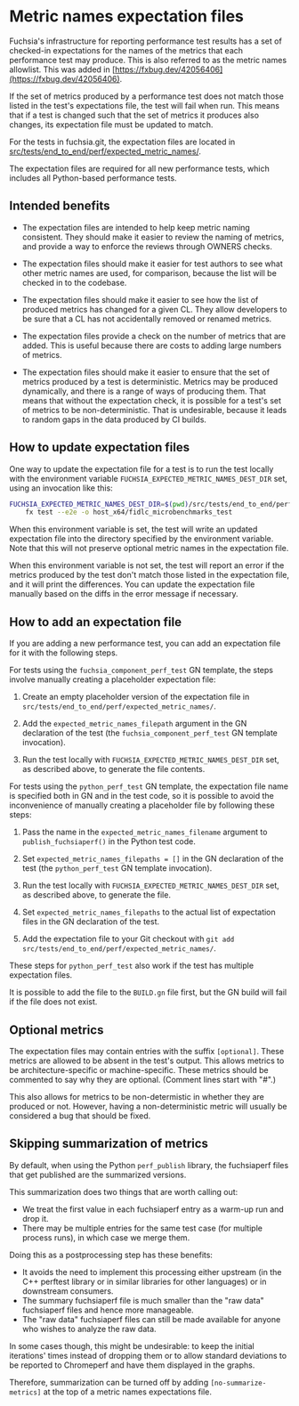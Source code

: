 # Metric names expectation files

Fuchsia's infrastructure for reporting performance test results has a
set of checked-in expectations for the names of the metrics that each
performance test may produce.  This is also referred to as the metric
names allowlist.  This was added in
[https://fxbug.dev/42056406](https://fxbug.dev/42056406).

If the set of metrics produced by a performance test does not match
those listed in the test's expectations file, the test will fail when
run.  This means that if a test is changed such that the set of
metrics it produces also changes, its expectation file must be updated
to match.

For the tests in fuchsia.git, the expectation files are located in
[src/tests/end_to_end/perf/expected_metric_names/](/src/tests/end_to_end/perf/expected_metric_names/).

The expectation files are required for all new performance tests,
which includes all Python-based performance tests.

## Intended benefits

*   The expectation files are intended to help keep metric naming
    consistent.  They should make it easier to review the naming of
    metrics, and provide a way to enforce the reviews through OWNERS
    checks.

*   The expectation files should make it easier for test authors to
    see what other metric names are used, for comparison, because the
    list will be checked in to the codebase.

*   The expectation files should make it easier to see how the list of
    produced metrics has changed for a given CL.  They allow
    developers to be sure that a CL has not accidentally removed or
    renamed metrics.

*   The expectation files provide a check on the number of metrics
    that are added.  This is useful because there are costs to adding
    large numbers of metrics.

*   The expectation files should make it easier to ensure that the set
    of metrics produced by a test is deterministic.  Metrics may be
    produced dynamically, and there is a range of ways of producing
    them.  That means that without the expectation check, it is
    possible for a test's set of metrics to be non-deterministic.
    That is undesirable, because it leads to random gaps in the data
    produced by CI builds.

## How to update expectation files

One way to update the expectation file for a test is to run the test
locally with the environment variable
`FUCHSIA_EXPECTED_METRIC_NAMES_DEST_DIR` set, using an invocation like
this:

```sh
FUCHSIA_EXPECTED_METRIC_NAMES_DEST_DIR=$(pwd)/src/tests/end_to_end/perf/expected_metric_names/ \
    fx test --e2e -o host_x64/fidlc_microbenchmarks_test
```

When this environment variable is set, the test will write an updated
expectation file into the directory specified by the environment
variable.  Note that this will not preserve optional metric names in
the expectation file.

When this environment variable is not set, the test will report an
error if the metrics produced by the test don't match those listed in
the expectation file, and it will print the differences.  You can
update the expectation file manually based on the diffs in the error
message if necessary.

## How to add an expectation file

If you are adding a new performance test, you can add an expectation
file for it with the following steps.

For tests using the `fuchsia_component_perf_test` GN template, the
steps involve manually creating a placeholder expectation file:

1.  Create an empty placeholder version of the expectation file in
    `src/tests/end_to_end/perf/expected_metric_names/`.

2.  Add the `expected_metric_names_filepath` argument in the GN
    declaration of the test (the `fuchsia_component_perf_test` GN
    template invocation).

3.  Run the test locally with `FUCHSIA_EXPECTED_METRIC_NAMES_DEST_DIR`
    set, as described above, to generate the file contents.

For tests using the `python_perf_test` GN template, the expectation
file name is specified both in GN and in the test code, so it is
possible to avoid the inconvenience of manually creating a placeholder
file by following these steps:

1.  Pass the name in the `expected_metric_names_filename` argument to
    `publish_fuchsiaperf()` in the Python test code.

2.  Set `expected_metric_names_filepaths = []` in the GN declaration
    of the test (the `python_perf_test` GN template invocation).

3.  Run the test locally with `FUCHSIA_EXPECTED_METRIC_NAMES_DEST_DIR`
    set, as described above, to generate the file.

4.  Set `expected_metric_names_filepaths` to the actual list of
    expectation files in the GN declaration of the test.

5.  Add the expectation file to your Git checkout with `git add
    src/tests/end_to_end/perf/expected_metric_names/`.

These steps for `python_perf_test` also work if the test has multiple
expectation files.

It is possible to add the file to the `BUILD.gn` file first, but the
GN build will fail if the file does not exist.

## Optional metrics

The expectation files may contain entries with the suffix
`[optional]`.  These metrics are allowed to be absent in the test's
output.  This allows metrics to be architecture-specific or
machine-specific.  These metrics should be commented to say why they
are optional.  (Comment lines start with "#".)

This also allows for metrics to be non-determistic in whether they are
produced or not.  However, having a non-deterministic metric will
usually be considered a bug that should be fixed.

## Skipping summarization of metrics

By default, when using the Python `perf_publish` library, the fuchsiaperf files
that get published are the summarized versions.

This summarization does two things that are worth calling out:

*   We treat the first value in each fuchsiaperf entry as a warm-up run and drop
    it.
*   There may be multiple entries for the same test case (for
    multiple process runs), in which case we merge them.

Doing this as a postprocessing step has these benefits:

*   It avoids the need to implement this processing either upstream (in the C++
    perftest library or in similar libraries for other languages) or in
    downstream consumers.
*   The summary fuchsiaperf file is much smaller than the "raw data" fuchsiaperf
    files and hence more manageable.
*   The "raw data" fuchsiaperf files can still be made available for anyone who
    wishes to analyze the raw data.

In some cases though, this might be undesirable: to keep the initial iterations'
times instead of dropping them or to allow standard deviations to be reported
to Chromeperf and have them displayed in the graphs.

Therefore, summarization can be turned off by adding `[no-summarize-metrics]`
at the top of a metric names expectations file.
